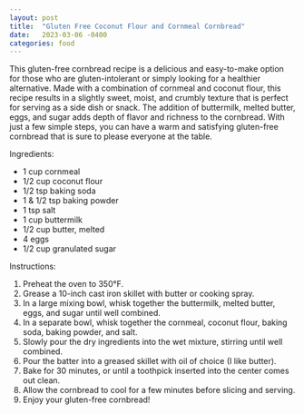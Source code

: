 ```yaml
---
layout: post
title:  "Gluten Free Coconut Flour and Cornmeal Cornbread"
date:   2023-03-06 -0400
categories: food
---
```


This gluten-free cornbread recipe is a delicious and easy-to-make option for those who are gluten-intolerant or simply looking for a healthier alternative. Made with a combination of cornmeal and coconut flour, this recipe results in a slightly sweet, moist, and crumbly texture that is perfect for serving as a side dish or snack. The addition of buttermilk, melted butter, eggs, and sugar adds depth of flavor and richness to the cornbread. With just a few simple steps, you can have a warm and satisfying gluten-free cornbread that is sure to please everyone at the table.

Ingredients:
* 1 cup cornmeal
* 1/2 cup coconut flour
* 1/2 tsp baking soda
* 1 & 1/2 tsp baking powder
* 1 tsp salt
* 1 cup buttermilk
* 1/2 cup butter, melted
* 4 eggs
* 1/2 cup granulated sugar

Instructions:
1. Preheat the oven to 350°F.
2. Grease a 10-inch cast iron skillet with butter or cooking spray.
3. In a large mixing bowl, whisk together the buttermilk, melted butter, eggs, and sugar until well combined.
4. In a separate bowl, whisk together the cornmeal, coconut flour, baking soda, baking powder, and salt.
5. Slowly pour the dry ingredients into the wet mixture, stirring until well combined.
6. Pour the batter into a greased skillet with oil of choice (I like butter).
7. Bake for 30 minutes, or until a toothpick inserted into the center comes out clean.
8. Allow the cornbread to cool for a few minutes before slicing and serving.
9. Enjoy your gluten-free cornbread!
